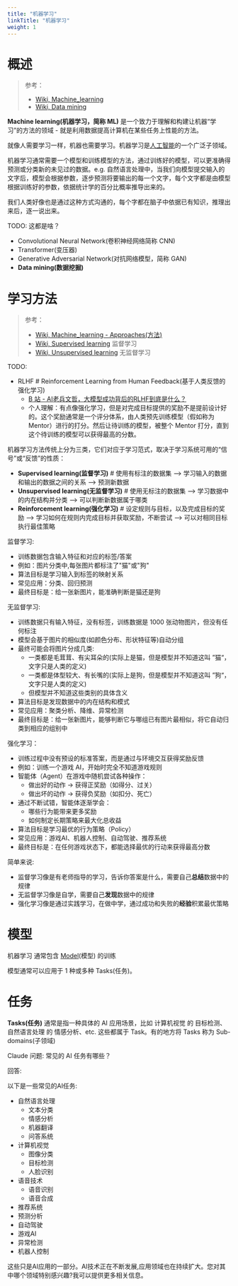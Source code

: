 ```yaml
---
title: "机器学习"
linkTitle: "机器学习"
weight: 1
---
```


# 概述

> 参考：
>
> - [Wiki, Machine_learning](https://en.wikipedia.org/wiki/Machine_learning)
> - [Wiki, Data mining](https://en.wikipedia.org/wiki/Data_mining)

**Machine learning(机器学习，简称 ML)** 是一个致力于理解和构建让机器“学习”的方法的领域 - 就是利用数据提高计算机在某些任务上性能的方法。

就像人需要学习一样，机器也需要学习。机器学习是[人工智能](/docs/12.AI/12.AI.md)的一个广泛子领域。

机器学习通常需要一个模型和训练模型的方法，通过训练好的模型，可以更准确得预测或分类新的未见过的数据。e.g. 自然语言处理中，当我们向模型提交输入的文字后，模型会根据参数，逐步预测将要输出的每一个文字，每个文字都是由模型根据训练好的参数，依据统计学的百分比概率推导出来的。

我们人类好像也是通过这种方式沟通的，每个字都在脑子中依据已有知识，推理出来后，逐一说出来。

TODO: 这都是啥？

- Convolutional Neural Network(卷积神经网络简称 CNN)
- Transformer(变压器)
- Generative Adversarial Network(对抗网络模型，简称 GAN)
- **Data mining(数据挖掘)**

# 学习方法

> 参考：
>
> - [Wiki, Machine_learning - Approaches(方法)](https://en.wikipedia.org/wiki/Machine_learning#Approaches)
> - [Wiki, Supervised learning](https://en.wikipedia.org/wiki/Supervised_learning) 监督学习
> - [Wiki, Unsupervised learning](https://en.wikipedia.org/wiki/Unsupervised_learning) 无监督学习

TODO:

- RLHF # Reinforcement Learning from Human Feedback(基于人类反馈的强化学习)
    - [B 站 - AI老兵文哲，大模型成功背后的RLHF到底是什么？](https://www.bilibili.com/video/BV1Cr421K7xt)
    - 个人理解：有点像强化学习，但是对完成目标提供的奖励不是提前设计好的。这个奖励通常是一个评分体系，由人类预先训练模型（假如称为 Mentor）进行的打分。然后让待训练的模型，被整个 Mentor 打分，直到这个待训练的模型可以获得最高的分数。

机器学习方法传统上分为三类，它们对应于学习范式，取决于学习系统可用的“信号”或“反馈”的性质：

- **Supervised learning(监督学习)** # 使用有标注的数据集 ——> 学习输入的数据和输出的数据之间的关系 ——> 预测新数据
- **Unsupervised learning(无监督学习)** # 使用无标注的数据集 ——> 学习数据中的内在结构并分类 ——> 可以判断新数据属于哪类
- **Reinforcement learning(强化学习)** # 设定规则与目标，以及完成目标的奖励 ——> 学习如何在规则内完成目标并获取奖励，不断尝试 ——> 可以对相同目标执行最佳策略

监督学习:

- 训练数据包含输入特征和对应的标签/答案
- 例如：图片分类中,每张图片都标注了"猫"或"狗" 
- 算法目标是学习输入到标签的映射关系
- 常见应用：分类、回归预测
- 最终目标是：给一张新图片，能准确判断是猫还是狗

无监督学习:

- 训练数据只有输入特征，没有标签，训练数据是 1000 张动物图片，但没有任何标注
- 模型会基于图片的相似度(如颜色分布、形状特征等)自动分组
- 最终可能会将图片分成几类:
    - 一类都是毛茸茸、有尖耳朵的(实际上是猫，但是模型并不知道这叫 ”猫“，文字只是人类的定义)
    - 一类都是体型较大、有长嘴的(实际上是狗，但是模型并不知道这叫 ”狗“，文字只是人类的定义)
    - 但模型并不知道这些类别的具体含义
- 算法目标是发现数据中的内在结构和模式
- 常见应用：聚类分析、降维、异常检测
- 最终目标是：给一张新图片，能够判断它与哪组已有图片最相似，将它自动归类到相应的组别中

强化学习：

- 训练过程中没有预设的标准答案，而是通过与环境交互获得奖励反馈
- 例如：训练一个游戏 AI，开始时完全不知道游戏规则
- 智能体（Agent）在游戏中随机尝试各种操作：
    - 做出好的动作 → 获得正奖励（如得分、过关）
    - 做出坏的动作 → 获得负奖励（如扣分、死亡）
- 通过不断试错，智能体逐渐学会：
    - 哪些行为能带来更多奖励
    - 如何制定长期策略来最大化总收益
- 算法目标是学习最优的行为策略（Policy）
- 常见应用：游戏AI、机器人控制、自动驾驶、推荐系统
- 最终目标是：在任何游戏状态下，都能选择最优的行动来获得最高分数

简单来说:

- 监督学习像是有老师指导的学习，告诉你答案是什么，需要自己**总结**数据中的规律
- 无监督学习像是自学，需要自己**发现**数据中的规律
- 强化学习像是通过实践学习，在做中学，通过成功和失败的**经验**积累最优策略

# 模型

机器学习 通常包含 [Model](/docs/12.AI/机器学习/Model.md)(模型) 的训练

模型通常可以应用于 1 种或多种 Tasks(任务)。

# 任务

**Tasks(任务)** 通常是指一种具体的 AI 应用场景，比如 计算机视觉 的 目标检测、自然语言处理 的 情感分析、etc. 这些都属于 Task。有的地方将 Tasks 称为 Sub-domains(子领域)

Claude 问题: 常见的 AI 任务有哪些？

回答:

以下是一些常见的AI任务:

- 自然语言处理
  - 文本分类
  - 情感分析
  - 机器翻译
  - 问答系统
- 计算机视觉
  - 图像分类
  - 目标检测
  - 人脸识别
- 语音技术
  - 语音识别
  - 语音合成
- 推荐系统
- 预测分析
- 自动驾驶
- 游戏AI
- 异常检测
- 机器人控制

这些只是AI应用的一部分。AI技术正在不断发展,应用领域也在持续扩大。您对其中哪个领域特别感兴趣?我可以提供更多相关信息。
